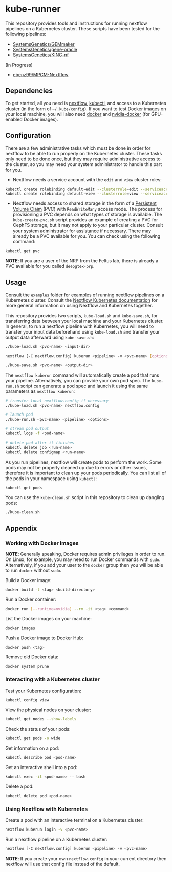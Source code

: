 # kube-runner

This repository provides tools and instructions for running nextflow pipelines on a Kubernetes cluster. These scripts have been tested for the following pipelines:

- [SystemsGenetics/GEMmaker](https://github.com/SystemsGenetics/GEMmaker)
- [SystemsGenetics/gene-oracle](https://github.com/SystemsGenetics/gene-oracle)
- [SystemsGenetics/KINC-nf](https://github.com/SystemsGenetics/KINC-nf)

(In Progress) 
- [ebenz99/MPCM-Nextflow](https://github.com/ebenz99/MPCM-Nextflow) 

## Dependencies

To get started, all you need is [nextflow](https://nextflow.io/), [kubectl](https://kubernetes.io/docs/tasks/tools/install-kubectl/), and access to a Kubernetes cluster (in the form of `~/.kube/config`). If you want to test Docker images on your local machine, you will also need [docker](https://docker.com/) and [nvidia-docker](https://github.com/NVIDIA/nvidia-docker) (for GPU-enabled Docker images).

## Configuration

There are a few administrative tasks which must be done in order for nextflow to be able to run properly on the Kubernetes cluster. These tasks only need to be done once, but they may require administrative access to the cluster, so you may need your system administrator to handle this part for you.

- Nextflow needs a service account with the `edit` and `view` cluster roles:
```bash
kubectl create rolebinding default-edit --clusterrole=edit --serviceaccount=<namespace>:default 
kubectl create rolebinding default-view --clusterrole=view --serviceaccount=<namespace>:default
```

- Nextflow needs access to shared storage in the form of a [Persistent Volume Claim](https://kubernetes.io/docs/concepts/storage/persistent-volumes/) (PVC) with `ReadWriteMany` access mode. The process for provisioning a PVC depends on what types of storage is available. The `kube-create-pvc.sh` script provides an example of creating a PVC for CephFS storage, but it may not apply to your particular cluster. Consult your system administrator for assistance if necessary. There may already be a PVC available for you. You can check using the following command:
```bash
kubectl get pvc
```

__NOTE__: If you are a user of the NRP from the Feltus lab, there is already a PVC available for you called `deepgtex-prp`.

## Usage

Consult the `examples` folder for examples of running nextflow pipelines on a Kubernetes cluster. Consult the [Nextflow Kubernetes documentation](https://www.nextflow.io/docs/latest/kubernetes.html) for more general information on using Nextflow and Kubernetes together.

This repository provides two scripts, `kube-load.sh` and `kube-save.sh`, for transferring data between your local machine and your Kubernetes cluster. In general, to run a nextflow pipeline with Kubernetes, you will need to transfer your input data beforehand using `kube-load.sh` and transfer your output data afterward using `kube-save.sh`:

```bash
./kube-load.sh <pvc-name> <input-dir>

nextflow [-C nextflow.config] kuberun <pipeline> -v <pvc-name> [options]

./kube-save.sh <pvc-name> <output-dir>
```

The `nextflow kuberun` command will automatically create a pod that runs your pipeline. Alternatively, you can provide your own pod spec. The `kube-run.sh` script can generate a pod spec and launch it using the same parameters as `nextflow kuberun`:
```bash
# transfer local nextflow.config if necessary
./kube-load.sh <pvc-name> nextflow.config

# launch pod
./kube-run.sh <pvc-name> <pipeline> <options>

# stream pod output
kubectl logs -f <pod-name>

# delete pod after it finishes
kubectl delete job <run-name>
kubectl delete configmap <run-name>
```

As you run pipelines, nextflow will create pods to perform the work. Some pods may not be properly cleaned up due to errors or other issues, therefore it is important to clean up your pods periodically. You can list all of the pods in your namespace using `kubectl`:
```bash
kubectl get pods
```

You can use the `kube-clean.sh` script in this repository to clean up dangling pods:
```bash
./kube-clean.sh
```

## Appendix

### Working with Docker images

__NOTE__: Generally speaking, Docker requires admin privileges in order to run. On Linux, for example, you may need to run Docker commands with `sudo`. Alternatively, if you add your user to the `docker` group then you will be able to run `docker` without `sudo`.

Build a Docker image:
```bash
docker build -t <tag> <build-directory>
```

Run a Docker container:
```bash
docker run [--runtime=nvidia] --rm -it <tag> <command>
```

List the Docker images on your machine:
```bash
docker images
```

Push a Docker image to Docker Hub:
```bash
docker push <tag>
```

Remove old Docker data:
```bash
docker system prune
```

### Interacting with a Kubernetes cluster

Test your Kubernetes configuration:
```bash
kubectl config view
```

View the physical nodes on your cluster:
```bash
kubectl get nodes --show-labels
```

Check the status of your pods:
```bash
kubectl get pods -o wide
```

Get information on a pod:
```bash
kubectl describe pod <pod-name>
```

Get an interactive shell into a pod:
```bash
kubectl exec -it <pod-name> -- bash
```

Delete a pod:
```bash
kubectl delete pod <pod-name>
```

### Using Nextflow with Kubernetes

Create a pod with an interactive terminal on a Kubernetes cluster:
```bash
nextflow kuberun login -v <pvc-name>
```

Run a nextflow pipeline on a Kubernetes cluster:
```bash
nextflow [-C nextflow.config] kuberun <pipeline> -v <pvc-name>
```

__NOTE__: If you create your own `nextflow.config` in your current directory then nextflow will use that config file instead of the default.
